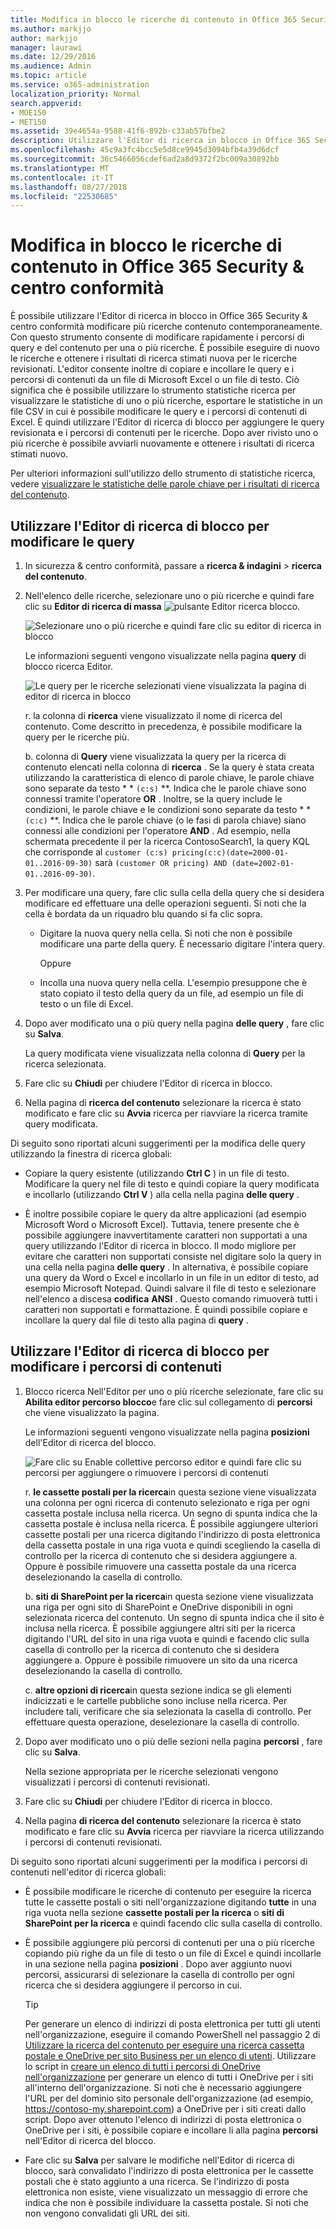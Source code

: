 ```yaml
---
title: Modifica in blocco le ricerche di contenuto in Office 365 Security &amp; centro conformità
ms.author: markjjo
author: markjjo
manager: laurawi
ms.date: 12/29/2016
ms.audience: Admin
ms.topic: article
ms.service: o365-administration
localization_priority: Normal
search.appverid:
- MOE150
- MET150
ms.assetid: 39e4654a-9588-41f6-892b-c33ab57bfbe2
description: Utilizzare l'Editor di ricerca in blocco in Office 365 Security &amp; centro conformità modificare rapidamente i percorsi di query e del contenuto per una o più ricerche di contenuto.
ms.openlocfilehash: 45c9a3fc4bcc5e5d8ce9945d3094bfb4a39d6dcf
ms.sourcegitcommit: 36c5466056cdef6ad2a8d9372f2bc009a30892bb
ms.translationtype: MT
ms.contentlocale: it-IT
ms.lasthandoff: 08/27/2018
ms.locfileid: "22530685"
---
```

# <a name="bulk-edit-content-searches-in-the-office-365-security-amp-compliance-center"></a>Modifica in blocco le ricerche di contenuto in Office 365 Security &amp; centro conformità

È possibile utilizzare l'Editor di ricerca in blocco in Office 365 Security &amp; centro conformità modificare più ricerche contenuto contemporaneamente. Con questo strumento consente di modificare rapidamente i percorsi di query e del contenuto per una o più ricerche. È possibile eseguire di nuovo le ricerche e ottenere i risultati di ricerca stimati nuova per le ricerche revisionati. L'editor consente inoltre di copiare e incollare le query e i percorsi di contenuti da un file di Microsoft Excel o un file di testo. Ciò significa che è possibile utilizzare lo strumento statistiche ricerca per visualizzare le statistiche di uno o più ricerche, esportare le statistiche in un file CSV in cui è possibile modificare le query e i percorsi di contenuti di Excel. È quindi utilizzare l'Editor di ricerca di blocco per aggiungere le query revisionata e i percorsi di contenuti per le ricerche. Dopo aver rivisto uno o più ricerche è possibile avviarli nuovamente e ottenere i risultati di ricerca stimati nuovo.
  
Per ulteriori informazioni sull'utilizzo dello strumento di statistiche ricerca, vedere [visualizzare le statistiche delle parole chiave per i risultati di ricerca del contenuto](view-keyword-statistics-for-content-search.md).
  
## <a name="use-the-bulk-search-editor-to-change-queries"></a>Utilizzare l'Editor di ricerca di blocco per modificare le query

1. In sicurezza &amp; centro conformità, passare a **ricerca &amp; indagini** \> **ricerca del contenuto**.
    
2. Nell'elenco delle ricerche, selezionare uno o più ricerche e quindi fare clic su **Editor di ricerca di massa** ![pulsante Editor ricerca blocco](media/1ddb3d18-2f00-4a7b-98a6-817ca5ec7014.png).
    
    ![Selezionare uno o più ricerche e quindi fare clic su editor di ricerca in blocco](media/600c9716-89a2-4451-b111-fa7cfaad2006.png)
  
    Le informazioni seguenti vengono visualizzate nella pagina **query** di blocco ricerca Editor. 
    
    ![Le query per le ricerche selezionati viene visualizzata la pagina di editor di ricerca in blocco](media/189659af-cc78-4479-b0bc-a93decad2f6c.png)
  
    r. la colonna di **ricerca** viene visualizzato il nome di ricerca del contenuto. Come descritto in precedenza, è possibile modificare la query per le ricerche più. 
    
    b. colonna di **Query** viene visualizzata la query per la ricerca di contenuto elencati nella colonna di **ricerca** . Se la query è stata creata utilizzando la caratteristica di elenco di parole chiave, le parole chiave sono separate da testo * * `(c:s)` **. Indica che le parole chiave sono connessi tramite l'operatore **OR** . Inoltre, se la query include le condizioni, le parole chiave e le condizioni sono separate da testo * * `(c:c)` **. Indica che le parole chiave (o le fasi di parola chiave) siano connessi alle condizioni per l'operatore **AND** . Ad esempio, nella schermata precedente il per la ricerca ContosoSearch1, la query KQL che corrisponde al `customer (c:s) pricing(c:c)(date=2000-01-01..2016-09-30)` sarà `(customer OR pricing) AND (date=2002-01-01..2016-09-30)`.
    
3. Per modificare una query, fare clic sulla cella della query che si desidera modificare ed effettuare una delle operazioni seguenti. Si noti che la cella è bordata da un riquadro blu quando si fa clic sopra.
    
   - Digitare la nuova query nella cella. Si noti che non è possibile modificare una parte della query. È necessario digitare l'intera query.
    
      Oppure
    
    - Incolla una nuova query nella cella. L'esempio presuppone che è stato copiato il testo della query da un file, ad esempio un file di testo o un file di Excel.
    
4. Dopo aver modificato una o più query nella pagina **delle query** , fare clic su **Salva**.
    
    La query modificata viene visualizzata nella colonna di **Query** per la ricerca selezionata. 
    
5. Fare clic su **Chiudi** per chiudere l'Editor di ricerca in blocco. 
    
6. Nella pagina di **ricerca del contenuto** selezionare la ricerca è stato modificato e fare clic su **Avvia** ricerca per riavviare la ricerca tramite query modificata. 
    
Di seguito sono riportati alcuni suggerimenti per la modifica delle query utilizzando la finestra di ricerca globali:
  
- Copiare la query esistente (utilizzando **Ctrl C** ) in un file di testo. Modificare la query nel file di testo e quindi copiare la query modificata e incollarlo (utilizzando **Ctrl V** ) alla cella nella pagina **delle query** . 
    
- È inoltre possibile copiare le query da altre applicazioni (ad esempio Microsoft Word o Microsoft Excel). Tuttavia, tenere presente che è possibile aggiungere inavvertitamente caratteri non supportati a una query utilizzando l'Editor di ricerca in blocco. Il modo migliore per evitare che caratteri non supportati consiste nel digitare solo la query in una cella nella pagina **delle query** . In alternativa, è possibile copiare una query da Word o Excel e incollarlo in un file in un editor di testo, ad esempio Microsoft Notepad. Quindi salvare il file di testo e selezionare nell'elenco a discesa **codifica** **ANSI** . Questo comando rimuoverà tutti i caratteri non supportati e formattazione. È quindi possibile copiare e incollare la query dal file di testo alla pagina di **query** . 
    
  
## <a name="use-the-bulk-search-editor-to-change-content-locations"></a>Utilizzare l'Editor di ricerca di blocco per modificare i percorsi di contenuti

1. Blocco ricerca Nell'Editor per uno o più ricerche selezionate, fare clic su **Abilita editor percorso blocco**e fare clic sul collegamento di **percorsi** che viene visualizzato la pagina. 
    
    Le informazioni seguenti vengono visualizzate nella pagina **posizioni** dell'Editor di ricerca del blocco. 
    
    ![Fare clic su Enable collettive percorso editor e quindi fare clic su percorsi per aggiungere o rimuovere i percorsi di contenuti](media/a5a468ce-bd63-4c53-bc37-ff64cf769e59.png)
  
    r. **le cassette postali per la ricerca**in questa sezione viene visualizzata una colonna per ogni ricerca di contenuto selezionato e riga per ogni cassetta postale inclusa nella ricerca. Un segno di spunta indica che la cassetta postale è inclusa nella ricerca. È possibile aggiungere ulteriori cassette postali per una ricerca digitando l'indirizzo di posta elettronica della cassetta postale in una riga vuota e quindi scegliendo la casella di controllo per la ricerca di contenuto che si desidera aggiungere a. Oppure è possibile rimuovere una cassetta postale da una ricerca deselezionando la casella di controllo.
    
    b. **siti di SharePoint per la ricerca**in questa sezione viene visualizzata una riga per ogni sito di SharePoint e OneDrive disponibili in ogni selezionata ricerca del contenuto. Un segno di spunta indica che il sito è inclusa nella ricerca. È possibile aggiungere altri siti per la ricerca digitando l'URL del sito in una riga vuota e quindi e facendo clic sulla casella di controllo per la ricerca di contenuto che si desidera aggiungere a. Oppure è possibile rimuovere un sito da una ricerca deselezionando la casella di controllo.
    
    c. **altre opzioni di ricerca**in questa sezione indica se gli elementi indicizzati e le cartelle pubbliche sono incluse nella ricerca. Per includere tali, verificare che sia selezionata la casella di controllo. Per effettuare questa operazione, deselezionare la casella di controllo.
    
2. Dopo aver modificato uno o più delle sezioni nella pagina **percorsi** , fare clic su **Salva**.
    
    Nella sezione appropriata per le ricerche selezionati vengono visualizzati i percorsi di contenuti revisionati.
    
3. Fare clic su **Chiudi** per chiudere l'Editor di ricerca in blocco. 
    
4. Nella pagina **di ricerca del contenuto** selezionare la ricerca è stato modificato e fare clic su **Avvia** ricerca per riavviare la ricerca utilizzando i percorsi di contenuti revisionati. 
    
Di seguito sono riportati alcuni suggerimenti per la modifica i percorsi di contenuti nell'editor di ricerca globali:
  
- È possibile modificare le ricerche di contenuto per eseguire la ricerca tutte le cassette postali o siti nell'organizzazione digitando **tutte** in una riga vuota nella sezione **cassette postali per la ricerca** o **siti di SharePoint per la ricerca** e quindi facendo clic sulla casella di controllo. 
    
- È possibile aggiungere più percorsi di contenuti per una o più ricerche copiando più righe da un file di testo o un file di Excel e quindi incollarle in una sezione nella pagina **posizioni** . Dopo aver aggiunto nuovi percorsi, assicurarsi di selezionare la casella di controllo per ogni ricerca che si desidera aggiungere il percorso in cui. 
    
    > [!TIP]
    > Per generare un elenco di indirizzi di posta elettronica per tutti gli utenti nell'organizzazione, eseguire il comando PowerShell nel passaggio 2 di [Utilizzare la ricerca del contenuto per eseguire una ricerca cassetta postale e OneDrive per sito Business per un elenco di utenti](search-the-mailbox-and-onedrive-for-business-for-a-list-of-users.md#step2). Utilizzare lo script in [creare un elenco di tutti i percorsi di OneDrive nell'organizzazione](https://support.office.com/article/8e200cb2-c768-49cb-88ec-53493e8ad80a) per generare un elenco di tutti i OneDrive per i siti all'interno dell'organizzazione. Si noti che è necessario aggiungere l'URL per del dominio sito personale dell'organizzazione (ad esempio, https://contoso-my.sharepoint.com) a OneDrive per i siti creati dallo script. Dopo aver ottenuto l'elenco di indirizzi di posta elettronica o OneDrive per i siti, è possibile copiare e incollare li alla pagina **percorsi** nell'Editor di ricerca del blocco. 
  
- Fare clic su **Salva** per salvare le modifiche nell'Editor di ricerca di blocco, sarà convalidato l'indirizzo di posta elettronica per le cassette postali che è stato aggiunto a una ricerca. Se l'indirizzo di posta elettronica non esiste, viene visualizzato un messaggio di errore che indica che non è possibile individuare la cassetta postale. Si noti che non vengono convalidati gli URL dei siti. 
  

